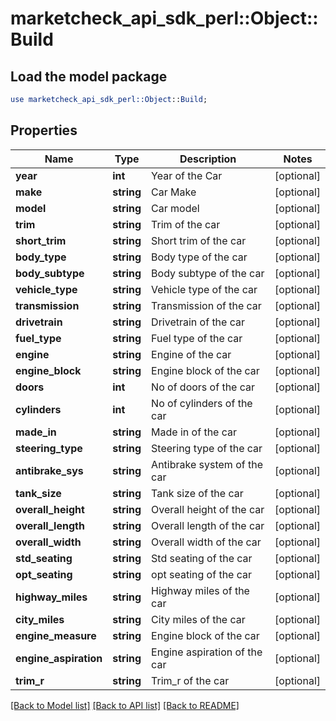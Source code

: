 # marketcheck_api_sdk_perl::Object::Build

## Load the model package
```perl
use marketcheck_api_sdk_perl::Object::Build;
```

## Properties
Name | Type | Description | Notes
------------ | ------------- | ------------- | -------------
**year** | **int** | Year of the Car | [optional] 
**make** | **string** | Car Make | [optional] 
**model** | **string** | Car model | [optional] 
**trim** | **string** | Trim of the car | [optional] 
**short_trim** | **string** | Short trim of the car | [optional] 
**body_type** | **string** | Body type of the car | [optional] 
**body_subtype** | **string** | Body subtype of the car | [optional] 
**vehicle_type** | **string** | Vehicle type of the car | [optional] 
**transmission** | **string** | Transmission of the car | [optional] 
**drivetrain** | **string** | Drivetrain of the car | [optional] 
**fuel_type** | **string** | Fuel type of the car | [optional] 
**engine** | **string** | Engine of the car | [optional] 
**engine_block** | **string** | Engine block of the car | [optional] 
**doors** | **int** | No of doors of the car | [optional] 
**cylinders** | **int** | No of cylinders of the car | [optional] 
**made_in** | **string** | Made in of the car | [optional] 
**steering_type** | **string** | Steering type of the car | [optional] 
**antibrake_sys** | **string** | Antibrake system of the car | [optional] 
**tank_size** | **string** | Tank size of the car | [optional] 
**overall_height** | **string** | Overall height of the car | [optional] 
**overall_length** | **string** | Overall length of the car | [optional] 
**overall_width** | **string** | Overall width of the car | [optional] 
**std_seating** | **string** | Std seating of the car | [optional] 
**opt_seating** | **string** | opt seating of the car | [optional] 
**highway_miles** | **string** | Highway miles of the car | [optional] 
**city_miles** | **string** | City miles of the car | [optional] 
**engine_measure** | **string** | Engine block of the car | [optional] 
**engine_aspiration** | **string** | Engine aspiration of the car | [optional] 
**trim_r** | **string** | Trim_r of the car | [optional] 

[[Back to Model list]](../README.md#documentation-for-models) [[Back to API list]](../README.md#documentation-for-api-endpoints) [[Back to README]](../README.md)


